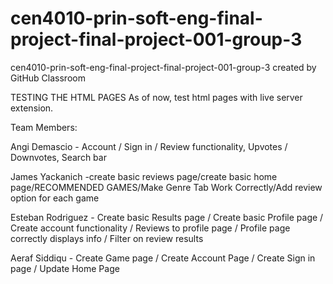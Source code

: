 # cen4010-prin-soft-eng-final-project-final-project-001-group-3
cen4010-prin-soft-eng-final-project-final-project-001-group-3 created by GitHub Classroom

TESTING THE HTML PAGES
As of now, test html pages with live server extension.

Team Members:

Angi Demascio - Account / Sign in / Review functionality, Upvotes / Downvotes, Search bar

James Yackanich -create basic reviews page/create basic home page/RECOMMENDED GAMES/Make Genre Tab Work Correctly/Add review option for each game

Esteban Rodriguez - Create basic Results page / Create basic Profile page / Create account functionality / Reviews to profile page / Profile page correctly displays info / Filter on review results

Aeraf Siddiqu - Create Game page / Create Account Page / Create Sign in page / Update Home Page
